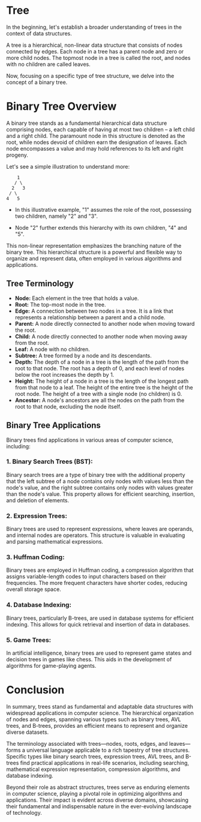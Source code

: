 # Tree

In the beginning, let's establish a broader understanding of trees in the context of data structures.

A tree is a hierarchical, non-linear data structure that consists of nodes connected by edges. Each node in a tree has a parent node and zero or more child nodes. The topmost node in a tree is called the root, and nodes with no children are called leaves.

Now, focusing on a specific type of tree structure, we delve into the concept of a binary tree.

# Binary Tree Overview

A binary tree stands as a fundamental hierarchical data structure comprising nodes, each capable of having at most two children – a left child and a right child. The paramount node in this structure is denoted as the root, while nodes devoid of children earn the designation of leaves. Each node encompasses a value and may hold references to its left and right progeny.

Let's see a simple illustration to understand more:

```plaintext
    1
   / \
  2   3
 / \
4   5
```

- In this illustrative example, "1" assumes the role of the root, possessing two children, namely "2" and "3".

- Node "2" further extends this hierarchy with its own children, "4" and "5".

This non-linear representation emphasizes the branching nature of the binary tree. This hierarchical structure is a powerful and flexible way to organize and represent data, often employed in various algorithms and applications.

## Tree Terminology

- **Node:** Each element in the tree that holds a value.
- **Root:** The top-most node in the tree.
- **Edge:** A connection between two nodes in a tree. It is a link that represents a relationship between a parent and a child node.
- **Parent:** A node directly connected to another node when moving toward the root.
- **Child:** A node directly connected to another node when moving away from the root.
- **Leaf:** A node with no children.
- **Subtree:** A tree formed by a node and its descendants.
- **Depth:** The depth of a node in a tree is the length of the path from the root to that node. The root has a depth of 0, and each level of nodes below the root increases the depth by 1.
- **Height:** The height of a node in a tree is the length of the longest path from that node to a leaf. The height of the entire tree is the height of the root node. The height of a tree with a single node (no children) is 0.
- **Ancestor:** A node's ancestors are all the nodes on the path from the root to that node, excluding the node itself.


## Binary Tree Applications

Binary trees find applications in various areas of computer science, including:

### 1. **Binary Search Trees (BST):**
Binary search trees are a type of binary tree with the additional property that the left subtree of a node contains only nodes with values less than the node's value, and the right subtree contains only nodes with values greater than the node's value. This property allows for efficient searching, insertion, and deletion of elements.

### 2. **Expression Trees:**
Binary trees are used to represent expressions, where leaves are operands, and internal nodes are operators. This structure is valuable in evaluating and parsing mathematical expressions.

### 3. **Huffman Coding:**
Binary trees are employed in Huffman coding, a compression algorithm that assigns variable-length codes to input characters based on their frequencies. The more frequent characters have shorter codes, reducing overall storage space.

### 4. **Database Indexing:**
Binary trees, particularly B-trees, are used in database systems for efficient indexing. This allows for quick retrieval and insertion of data in databases.

### 5. **Game Trees:**
In artificial intelligence, binary trees are used to represent game states and decision trees in games like chess. This aids in the development of algorithms for game-playing agents.

# Conclusion
In summary, trees stand as fundamental and adaptable data structures with widespread applications in computer science. The hierarchical organization of nodes and edges, spanning various types such as binary trees, AVL trees, and B-trees, provides an efficient means to represent and organize diverse datasets.

The terminology associated with trees—nodes, roots, edges, and leaves—forms a universal language applicable to a rich tapestry of tree structures. Specific types like binary search trees, expression trees, AVL trees, and B-trees find practical applications in real-life scenarios, including searching, mathematical expression representation, compression algorithms, and database indexing.

Beyond their role as abstract structures, trees serve as enduring elements in computer science, playing a pivotal role in optimizing algorithms and applications. Their impact is evident across diverse domains, showcasing their fundamental and indispensable nature in the ever-evolving landscape of technology.
